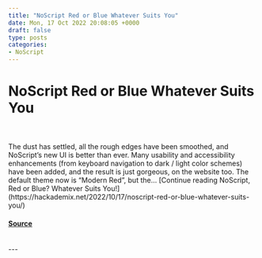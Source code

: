 ```yaml
---
title: "NoScript Red or Blue Whatever Suits You"
date: Mon, 17 Oct 2022 20:08:05 +0000
draft: false
type: posts
categories: 
- NoScript
---
```

# NoScript Red or Blue Whatever Suits You

<br/>

<br/>
The dust has settled, all the rough edges have been smoothed, and NoScript’s new UI is better than ever. Many usability and accessibility enhancements (from keyboard navigation to dark / light color schemes) have been added, and the result is just gorgeous, on the website too. The default theme now is “Modern Red”, but the… [Continue reading NoScript, Red or Blue? Whatever Suits You!](https://hackademix.net/2022/10/17/noscript-red-or-blue-whatever-suits-you/)

#### [Source](https://hackademix.net/2022/10/17/noscript-red-or-blue-whatever-suits-you/)

<br/>
---
